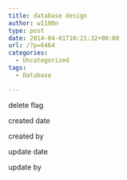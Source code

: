 ```yaml
---
title: database design
author: w1100n
type: post
date: 2014-04-01T10:21:32+00:00
url: /?p=6464
categories:
  - Uncategorized
tags:
  - Database

---
```

delete flag

created date

created by

update date

update by